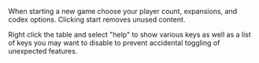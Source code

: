 When starting a new game choose your player count, expansions, and codex options. Clicking start removes unused content.

Right click the table and select "help" to show various keys as well as a list of keys you may want to disable to prevent accidental toggling of unexpected features.
